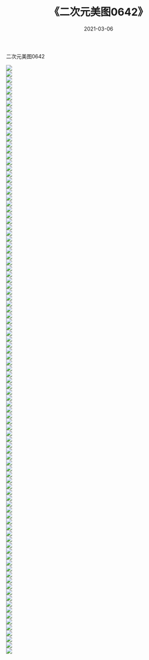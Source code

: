 ﻿---
layout: post
title:  《二次元美图0642》
date:   2021-03-06
img: http://imgx.orgx.ga/二次元/2021/二次元美图0642/000.jpg
categories: [美女, 清纯, 唯美]
---

二次元美图0642

 ![](http://imgx.orgx.ga/二次元/2021/二次元美图0642/001.png) <br>![](http://imgx.orgx.ga/二次元/2021/二次元美图0642/002.png) <br>![](http://imgx.orgx.ga/二次元/2021/二次元美图0642/003.png) <br>![](http://imgx.orgx.ga/二次元/2021/二次元美图0642/004.png) <br>![](http://imgx.orgx.ga/二次元/2021/二次元美图0642/005.png) <br>![](http://imgx.orgx.ga/二次元/2021/二次元美图0642/006.png) <br>![](http://imgx.orgx.ga/二次元/2021/二次元美图0642/007.png) <br>![](http://imgx.orgx.ga/二次元/2021/二次元美图0642/008.png) <br>![](http://imgx.orgx.ga/二次元/2021/二次元美图0642/009.png) <br>![](http://imgx.orgx.ga/二次元/2021/二次元美图0642/010.png) <br>![](http://imgx.orgx.ga/二次元/2021/二次元美图0642/011.png) <br>![](http://imgx.orgx.ga/二次元/2021/二次元美图0642/012.png) <br>![](http://imgx.orgx.ga/二次元/2021/二次元美图0642/013.png) <br>![](http://imgx.orgx.ga/二次元/2021/二次元美图0642/014.png) <br>![](http://imgx.orgx.ga/二次元/2021/二次元美图0642/015.png) <br>![](http://imgx.orgx.ga/二次元/2021/二次元美图0642/016.png) <br>![](http://imgx.orgx.ga/二次元/2021/二次元美图0642/017.png) <br>![](http://imgx.orgx.ga/二次元/2021/二次元美图0642/018.png) <br>![](http://imgx.orgx.ga/二次元/2021/二次元美图0642/019.png) <br>![](http://imgx.orgx.ga/二次元/2021/二次元美图0642/020.png) <br>![](http://imgx.orgx.ga/二次元/2021/二次元美图0642/021.png) <br>![](http://imgx.orgx.ga/二次元/2021/二次元美图0642/022.png) <br>![](http://imgx.orgx.ga/二次元/2021/二次元美图0642/023.png) <br>![](http://imgx.orgx.ga/二次元/2021/二次元美图0642/024.png) <br>![](http://imgx.orgx.ga/二次元/2021/二次元美图0642/025.png) <br>![](http://imgx.orgx.ga/二次元/2021/二次元美图0642/026.png) <br>![](http://imgx.orgx.ga/二次元/2021/二次元美图0642/027.png) <br>![](http://imgx.orgx.ga/二次元/2021/二次元美图0642/028.png) <br>![](http://imgx.orgx.ga/二次元/2021/二次元美图0642/029.png) <br>![](http://imgx.orgx.ga/二次元/2021/二次元美图0642/030.png) <br>![](http://imgx.orgx.ga/二次元/2021/二次元美图0642/031.png) <br>![](http://imgx.orgx.ga/二次元/2021/二次元美图0642/032.png) <br>![](http://imgx.orgx.ga/二次元/2021/二次元美图0642/033.png) <br>![](http://imgx.orgx.ga/二次元/2021/二次元美图0642/034.png) <br>![](http://imgx.orgx.ga/二次元/2021/二次元美图0642/035.png) <br>![](http://imgx.orgx.ga/二次元/2021/二次元美图0642/036.png) <br>![](http://imgx.orgx.ga/二次元/2021/二次元美图0642/037.png) <br>![](http://imgx.orgx.ga/二次元/2021/二次元美图0642/038.png) <br>![](http://imgx.orgx.ga/二次元/2021/二次元美图0642/039.png) <br>![](http://imgx.orgx.ga/二次元/2021/二次元美图0642/040.png) <br>![](http://imgx.orgx.ga/二次元/2021/二次元美图0642/041.png) <br>![](http://imgx.orgx.ga/二次元/2021/二次元美图0642/042.png) <br>![](http://imgx.orgx.ga/二次元/2021/二次元美图0642/043.png) <br>![](http://imgx.orgx.ga/二次元/2021/二次元美图0642/044.png) <br>![](http://imgx.orgx.ga/二次元/2021/二次元美图0642/045.png) <br>![](http://imgx.orgx.ga/二次元/2021/二次元美图0642/046.png) <br>![](http://imgx.orgx.ga/二次元/2021/二次元美图0642/047.png) <br>![](http://imgx.orgx.ga/二次元/2021/二次元美图0642/048.png) <br>![](http://imgx.orgx.ga/二次元/2021/二次元美图0642/049.png) <br>![](http://imgx.orgx.ga/二次元/2021/二次元美图0642/050.png) <br>![](http://imgx.orgx.ga/二次元/2021/二次元美图0642/051.png) <br>![](http://imgx.orgx.ga/二次元/2021/二次元美图0642/052.png) <br>![](http://imgx.orgx.ga/二次元/2021/二次元美图0642/053.png) <br>![](http://imgx.orgx.ga/二次元/2021/二次元美图0642/054.png) <br>![](http://imgx.orgx.ga/二次元/2021/二次元美图0642/055.png) <br>![](http://imgx.orgx.ga/二次元/2021/二次元美图0642/056.png) <br>![](http://imgx.orgx.ga/二次元/2021/二次元美图0642/057.png) <br>![](http://imgx.orgx.ga/二次元/2021/二次元美图0642/058.png) <br>![](http://imgx.orgx.ga/二次元/2021/二次元美图0642/059.png) <br>![](http://imgx.orgx.ga/二次元/2021/二次元美图0642/060.png) <br>![](http://imgx.orgx.ga/二次元/2021/二次元美图0642/061.png) <br>![](http://imgx.orgx.ga/二次元/2021/二次元美图0642/062.png) <br>![](http://imgx.orgx.ga/二次元/2021/二次元美图0642/063.png) <br>![](http://imgx.orgx.ga/二次元/2021/二次元美图0642/064.png) <br>![](http://imgx.orgx.ga/二次元/2021/二次元美图0642/065.png) <br>![](http://imgx.orgx.ga/二次元/2021/二次元美图0642/066.png) <br>![](http://imgx.orgx.ga/二次元/2021/二次元美图0642/067.png) <br>![](http://imgx.orgx.ga/二次元/2021/二次元美图0642/068.png) <br>![](http://imgx.orgx.ga/二次元/2021/二次元美图0642/069.png) <br>![](http://imgx.orgx.ga/二次元/2021/二次元美图0642/070.png) <br>![](http://imgx.orgx.ga/二次元/2021/二次元美图0642/071.png) <br>![](http://imgx.orgx.ga/二次元/2021/二次元美图0642/072.png) <br>![](http://imgx.orgx.ga/二次元/2021/二次元美图0642/073.png) <br>![](http://imgx.orgx.ga/二次元/2021/二次元美图0642/074.png) <br>![](http://imgx.orgx.ga/二次元/2021/二次元美图0642/075.png) <br>![](http://imgx.orgx.ga/二次元/2021/二次元美图0642/076.png) <br>![](http://imgx.orgx.ga/二次元/2021/二次元美图0642/077.png) <br>![](http://imgx.orgx.ga/二次元/2021/二次元美图0642/078.png) <br>![](http://imgx.orgx.ga/二次元/2021/二次元美图0642/079.png) <br>![](http://imgx.orgx.ga/二次元/2021/二次元美图0642/080.png) <br>![](http://imgx.orgx.ga/二次元/2021/二次元美图0642/081.png) <br>![](http://imgx.orgx.ga/二次元/2021/二次元美图0642/082.png) <br>![](http://imgx.orgx.ga/二次元/2021/二次元美图0642/083.png) <br>![](http://imgx.orgx.ga/二次元/2021/二次元美图0642/084.png) <br>![](http://imgx.orgx.ga/二次元/2021/二次元美图0642/085.png) <br>![](http://imgx.orgx.ga/二次元/2021/二次元美图0642/086.png) <br>![](http://imgx.orgx.ga/二次元/2021/二次元美图0642/087.png) <br>![](http://imgx.orgx.ga/二次元/2021/二次元美图0642/088.png) <br>![](http://imgx.orgx.ga/二次元/2021/二次元美图0642/089.png) <br>![](http://imgx.orgx.ga/二次元/2021/二次元美图0642/090.png) <br>![](http://imgx.orgx.ga/二次元/2021/二次元美图0642/091.png) <br>![](http://imgx.orgx.ga/二次元/2021/二次元美图0642/092.png) <br>![](http://imgx.orgx.ga/二次元/2021/二次元美图0642/093.png) <br>![](http://imgx.orgx.ga/二次元/2021/二次元美图0642/094.png) <br>![](http://imgx.orgx.ga/二次元/2021/二次元美图0642/095.png) <br>![](http://imgx.orgx.ga/二次元/2021/二次元美图0642/096.png) <br>![](http://imgx.orgx.ga/二次元/2021/二次元美图0642/097.png) <br>![](http://imgx.orgx.ga/二次元/2021/二次元美图0642/098.png) <br>![](http://imgx.orgx.ga/二次元/2021/二次元美图0642/099.png) <br>![](http://imgx.orgx.ga/二次元/2021/二次元美图0642/100.png) <br>